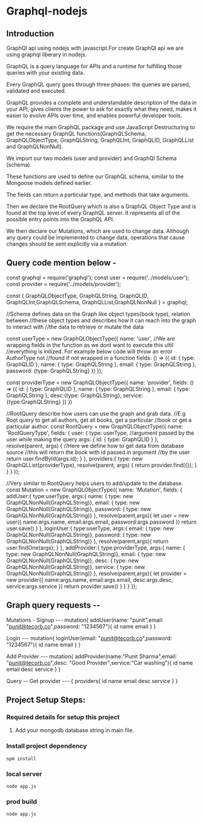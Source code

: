 # Graphql-nodejs

## Introduction
GraphQl api using nodejs with javascript.For create GraphQl api we are using graphql liberary in nodejs.

GraphQL is a query language for APIs and a runtime for fulfilling those queries with your existing data.

Every GraphQL query goes through three phases: the queries are parsed, validated and executed.

GraphQL provides a complete and understandable description of the data in your API, gives clients the power to ask for exactly what they need, makes it easier to evolve APIs over time, and enables powerful developer tools.

We require the main GraphQL package and use JavaScript Destructuring to get the necessary GraphQL functions(GraphQLSchema, GraphQLObjectType, GraphQLString, GraphQLInt, GraphQLID, GraphQLList and GraphQLNonNull).

We import our two models (user and provider) and GraphQl Schema (schema).

These functions are used to define our GraphQL schema, similar to the Mongoose models defined earlier.

The fields can return a particular type, and methods that take arguments.

Then we declare the RootQuery which is also a GraphQL Object Type and is found at the top level of every GraphQL server. It represents all of the possible entry points into the GraphQL API.

We then declare our Mutations, which are used to change data. Although any query could be implemented to change data, operations that cause changes should be sent explicitly via a mutation.

## Query code mention below -

const graphql = require('graphql');
const user = require('../models/user');
const provider = require('../models/provider');



const {
   GraphQLObjectType, GraphQLString,
   GraphQLID, GraphQLInt,GraphQLSchema,
   GraphQLList,GraphQLNonNull
} = graphql;



//Schema defines data on the Graph like object types(book type), relation between
//these object types and describes how it can reach into the graph to interact with
//the data to retrieve or mutate the data  



const userType = new GraphQLObjectType({
   name: 'user',
   //We are wrapping fields in the function as we dont want to execute this ultil
   //everything is inilized. For example below code will throw an error AuthorType not
   //found if not wrapped in a function
   fields: () => ({
       id: { type: GraphQLID  },
       name: { type: GraphQLString },
       email: { type: GraphQLString },
       password: {type: GraphQLString}
   })
});



const providerType = new GraphQLObjectType({
   name: 'provider',
   fields: () => ({
       id: { type: GraphQLID },
       name: { type: GraphQLString },
       email: { type: GraphQLString },
       desc:{type: GraphQLString},
       service:{type:GraphQLString}
   })
})



//RootQuery describe how users can use the graph and grab data.
//E.g Root query to get all authors, get all books, get a particular
//book or get a particular author.
const RootQuery = new GraphQLObjectType({
   name: 'RootQueryType',
   fields: {
       user: {
           type: userType,
           //argument passed by the user while making the query
           args: { id: { type: GraphQLID } },
           resolve(parent, args) {
               //Here we define how to get data from database source
               //this will return the book with id passed in argument
               //by the user
               return user.findById(args.id);
           }
       },
       providers:{
           type: new GraphQLList(providerType),
           resolve(parent, args) {
               return provider.find({});
           }
       }
   }
});

//Very similar to RootQuery helps users to add/update to the database.
const Mutation = new GraphQLObjectType({
   name: 'Mutation',
   fields: {
       addUser:{
           type:userType,
           args:{
               name: { type: new GraphQLNonNull(GraphQLString)},
               email: { type: new GraphQLNonNull(GraphQLString)},
               password: { type: new GraphQLNonNull(GraphQLString)}
           },
           resolve(parent,args){
               let user = new user({
                   name:args.name,
                   email:args.email,
                   password:args.password
               })
               return user.save()
           }
       },
       loginUser:{
        type:userType,
        args:{
            email: { type: new GraphQLNonNull(GraphQLString)},
            password: { type: new GraphQLNonNull(GraphQLString)}
        },
        resolve(parent,args){
            return user.findOne(args);
        }
    },
       addProvider:{
        type:providerType,
        args:{
            name: { type: new GraphQLNonNull(GraphQLString)},
            email: { type: new GraphQLNonNull(GraphQLString)},
            desc: { type: new GraphQLNonNull(GraphQLString)},
            service: { type: new GraphQLNonNull(GraphQLString)}
        },
        resolve(parent,args){
            let provider = new provider({
                name:args.name,
                email:args.email,
                desc:args.desc,
                service:args.service
            })
            return provider.save()
        }
    }
   }
});


## Graph query requests -- 

Mutations - 
Signup ---
mutation{
  addUser(name: "punit",email: "punit@tecorb.co",password: "1234567"){
    id
    name
    email
  }
}

Login ---
mutation{
  loginUser(email: "punit@tecorb.co",password: "1234567"){
    id
    name
    email
  }
}

Add Provider ---
mutation{
  addProvider(name:"Punit Sharma",email: "punit@tecorb.co",desc: "Good Provider",service:"Car washing"){
    id
    name
    email
    desc
    service
  }
}

Query --
Get provider ---
{
  providers{
    id
    name
    email
    desc
    service
  }
} 

## Project Setup Steps:
### Required details for setup this project
   1. Add your mongodb database string in main file.
### Install project dependency
`npm install`
### local server
`node app.js`
### prod build
`node app.js`